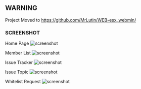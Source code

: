 ## WARNING
Project Moved to
https://github.com/MrLutin/WEB-esx_webmin/

### SCREENSHOT
Home Page
![screenshot](http://cdn.icestorm-servers.com/files/WebESX-AdminPanel/Home.png)

Member List
![screenshot](http://cdn.icestorm-servers.com/files/WebESX-AdminPanel/Member-list.png)

Issue Tracker
![screenshot](http://cdn.icestorm-servers.com/files/WebESX-AdminPanel/Issue-Tracker.png)

Issue Topic
![screenshot](http://cdn.icestorm-servers.com/files/WebESX-AdminPanel/issue-topic.png)

Whitelist Request
![screenshot](http://cdn.icestorm-servers.com/files/WebESX-AdminPanel/whitelist-request.png)
